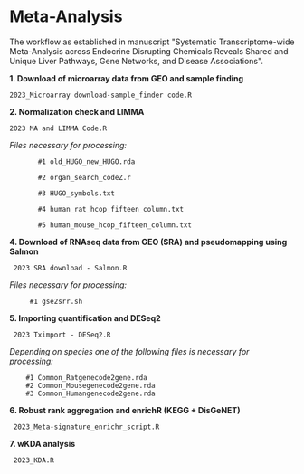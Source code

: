 # Meta-Analysis

The workflow as established in manuscript "Systematic Transcriptome-wide Meta-Analysis across Endocrine Disrupting Chemicals Reveals Shared and Unique Liver Pathways, Gene Networks, and Disease Associations".


__1. Download of microarray data from GEO and sample finding__  

    2023_Microarray download-sample_finder code.R

__2. Normalization check and LIMMA__

    2023 MA and LIMMA Code.R

   _Files necessary for processing:_

           #1 old_HUGO_new_HUGO.rda

           #2 organ_search_codeZ.r

           #3 HUGO_symbols.txt

           #4 human_rat_hcop_fifteen_column.txt

           #5 human_mouse_hcop_fifteen_column.txt
           
__4. Download of RNAseq data from GEO (SRA) and pseudomapping using Salmon__

     2023 SRA download - Salmon.R

_Files necessary for processing:_

         #1 gse2srr.sh

__5. Importing quantification and DESeq2__

     2023 Tximport - DESeq2.R
     
_Depending on species one of the following files is necessary for processing:_

        #1 Common_Ratgenecode2gene.rda
        #2 Common_Mousegenecode2gene.rda
        #3 Common_Humangenecode2gene.rda
        
__6. Robust rank aggregation and enrichR (KEGG + DisGeNET)__

     2023_Meta-signature_enrichr_script.R

__7. wKDA analysis__

     2023_KDA.R
   

